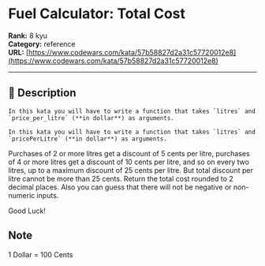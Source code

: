 # Fuel Calculator: Total Cost

**Rank:** 8 kyu  
**Category:** reference  
**URL:** [https://www.codewars.com/kata/57b58827d2a31c57720012e8](https://www.codewars.com/kata/57b58827d2a31c57720012e8)

---

## 📝 Description

```if:python,php
In this kata you will have to write a function that takes `litres` and `price_per_litre` (**in dollar**) as arguments. 
```

```if:csharp,java,javascript
In this kata you will have to write a function that takes `litres` and `pricePerLitre` (**in dollar**) as arguments. 
```
Purchases of 2 or more litres get a discount of 5 cents per litre, purchases of 4 or more litres get a discount of 10 cents per litre, and so on every two litres, up to a maximum discount of 25 cents per litre. But total discount per litre cannot be more than 25 cents. Return the total cost rounded to 2 decimal places. Also you can guess that there will not be negative or non-numeric inputs.

Good Luck!


## Note

1 Dollar = 100 Cents
